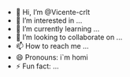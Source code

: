 - 👋 Hi, I’m @Vicente-crlt
- 👀 I’m interested in ...
- 🌱 I’m currently learning ...
- 💞️ I’m looking to collaborate on ...
- 📫 How to reach me ...
- 😄 Pronouns: i`m homi
- ⚡ Fun fact: ...

<!---
Vicente-crlt/Vicente-crlt is a ✨ special ✨ repository because its `README.md` (this file) appears on your GitHub profile.
You can click the Preview link to take a look at your changes.
--->
